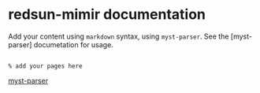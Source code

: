 # redsun-mimir documentation

Add your content using ``markdown`` syntax, using ``myst-parser``. See the
[myst-parser] documetation for usage.

```{contents} Table of Contents

% add your pages here

```

[myst-parser](https://myst-parser.readthedocs.io/en/stable/)

